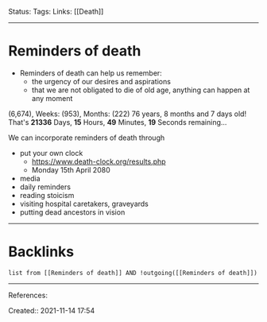 Status: 
Tags: 
Links: [[Death]]
___
# Reminders of death
- Reminders of death can help us remember:
	-  the urgency of our desires and aspirations
	- that we are not obligated to die of old age, anything can happen at any moment

(6,674), Weeks: (953), Months: (222)
76 years, 8 months and 7 days old!
That's **21336** Days, **15** Hours, **49** Minutes, **19** Seconds remaining...

We can incorporate reminders of death through
- put your own clock
	- https://www.death-clock.org/results.php
	- Monday 15th April 2080
- media
- daily reminders
- reading stoicism
- visiting hospital caretakers, graveyards
- putting dead ancestors in vision
___
# Backlinks
```dataview
list from [[Reminders of death]] AND !outgoing([[Reminders of death]])
```
___
References:

Created:: 2021-11-14 17:54
